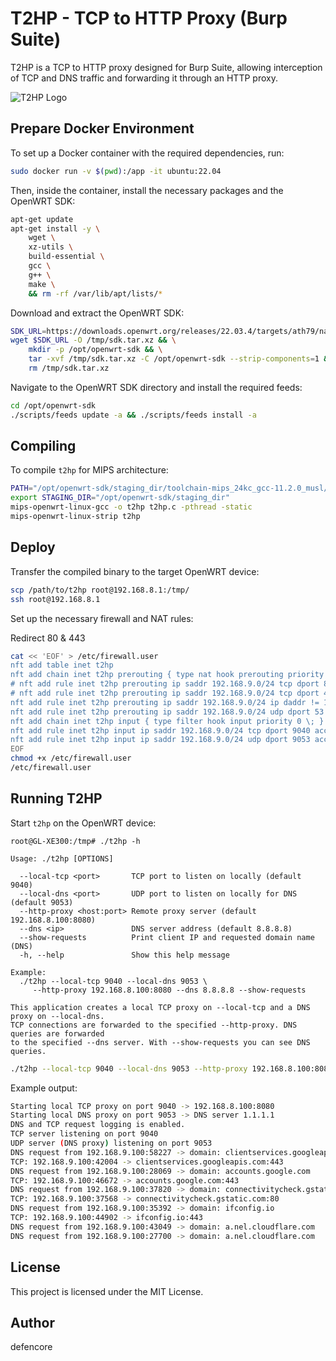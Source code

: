 # T2HP - TCP to HTTP Proxy (Burp Suite)

T2HP is a TCP to HTTP proxy designed for Burp Suite, allowing interception of TCP and DNS traffic and forwarding it through an HTTP proxy.

![T2HP Logo](https://github.com/user-attachments/assets/ffa50d90-f24e-4a8f-b615-4b21df316198)

## Prepare Docker Environment

To set up a Docker container with the required dependencies, run:

```sh
sudo docker run -v $(pwd):/app -it ubuntu:22.04
```

Then, inside the container, install the necessary packages and the OpenWRT SDK:

```sh
apt-get update
apt-get install -y \
    wget \
    xz-utils \
    build-essential \
    gcc \
    g++ \
    make \
    && rm -rf /var/lib/apt/lists/*
```

Download and extract the OpenWRT SDK:

```sh
SDK_URL=https://downloads.openwrt.org/releases/22.03.4/targets/ath79/nand/openwrt-sdk-22.03.4-ath79-nand_gcc-11.2.0_musl.Linux-x86_64.tar.xz
wget $SDK_URL -O /tmp/sdk.tar.xz && \
    mkdir -p /opt/openwrt-sdk && \
    tar -xvf /tmp/sdk.tar.xz -C /opt/openwrt-sdk --strip-components=1 && \
    rm /tmp/sdk.tar.xz
```

Navigate to the OpenWRT SDK directory and install the required feeds:

```sh
cd /opt/openwrt-sdk
./scripts/feeds update -a && ./scripts/feeds install -a
```

## Compiling

To compile `t2hp` for MIPS architecture:

```sh
PATH="/opt/openwrt-sdk/staging_dir/toolchain-mips_24kc_gcc-11.2.0_musl/bin:${PATH}"
export STAGING_DIR="/opt/openwrt-sdk/staging_dir"
mips-openwrt-linux-gcc -o t2hp t2hp.c -pthread -static
mips-openwrt-linux-strip t2hp
```

## Deploy

Transfer the compiled binary to the target OpenWRT device:

```sh
scp /path/to/t2hp root@192.168.8.1:/tmp/
ssh root@192.168.8.1
```

Set up the necessary firewall and NAT rules:

Redirect 80 & 443
```sh
cat << 'EOF' > /etc/firewall.user
nft add table inet t2hp
nft add chain inet t2hp prerouting { type nat hook prerouting priority -100 \; }
# nft add rule inet t2hp prerouting ip saddr 192.168.9.0/24 tcp dport 80 counter dnat to 192.168.9.1:9040 # redirect only 80 TCP
# nft add rule inet t2hp prerouting ip saddr 192.168.9.0/24 tcp dport 443 counter dnat to 192.168.9.1:9040 # redirect only 443 TCP
nft add rule inet t2hp prerouting ip saddr 192.168.9.0/24 ip daddr != 192.168.9.0/24 tcp dport != 9040 counter dnat to 192.168.9.1:9040 # redirect all TCP
nft add rule inet t2hp prerouting ip saddr 192.168.9.0/24 udp dport 53 counter dnat to 192.168.9.1:9053
nft add chain inet t2hp input { type filter hook input priority 0 \; }
nft add rule inet t2hp input ip saddr 192.168.9.0/24 tcp dport 9040 accept
nft add rule inet t2hp input ip saddr 192.168.9.0/24 udp dport 9053 accept
EOF
chmod +x /etc/firewall.user
/etc/firewall.user
```


## Running T2HP

Start `t2hp` on the OpenWRT device:

```
root@GL-XE300:/tmp# ./t2hp -h

Usage: ./t2hp [OPTIONS]

  --local-tcp <port>       TCP port to listen on locally (default 9040)
  --local-dns <port>       UDP port to listen on locally for DNS (default 9053)
  --http-proxy <host:port> Remote proxy server (default 192.168.8.100:8080)
  --dns <ip>               DNS server address (default 8.8.8.8)
  --show-requests          Print client IP and requested domain name (DNS)
  -h, --help               Show this help message

Example:
  ./t2hp --local-tcp 9040 --local-dns 9053 \
     --http-proxy 192.168.8.100:8080 --dns 8.8.8.8 --show-requests

This application creates a local TCP proxy on --local-tcp and a DNS proxy on --local-dns.
TCP connections are forwarded to the specified --http-proxy. DNS queries are forwarded
to the specified --dns server. With --show-requests you can see DNS queries.
```

```sh
./t2hp --local-tcp 9040 --local-dns 9053 --http-proxy 192.168.8.100:8080 --dns 1.1.1.1 --show-requests
```

Example output:

```sh
Starting local TCP proxy on port 9040 -> 192.168.8.100:8080
Starting local DNS proxy on port 9053 -> DNS server 1.1.1.1
DNS and TCP request logging is enabled.
TCP server listening on port 9040
UDP server (DNS proxy) listening on port 9053
DNS request from 192.168.9.100:58227 -> domain: clientservices.googleapis.com
TCP: 192.168.9.100:42004 -> clientservices.googleapis.com:443
DNS request from 192.168.9.100:28069 -> domain: accounts.google.com
TCP: 192.168.9.100:46672 -> accounts.google.com:443
DNS request from 192.168.9.100:37820 -> domain: connectivitycheck.gstatic.com
TCP: 192.168.9.100:37568 -> connectivitycheck.gstatic.com:80
DNS request from 192.168.9.100:35392 -> domain: ifconfig.io
TCP: 192.168.9.100:44902 -> ifconfig.io:443
DNS request from 192.168.9.100:43049 -> domain: a.nel.cloudflare.com
DNS request from 192.168.9.100:27700 -> domain: a.nel.cloudflare.com
```

## License

This project is licensed under the MIT License.

## Author

defencore
